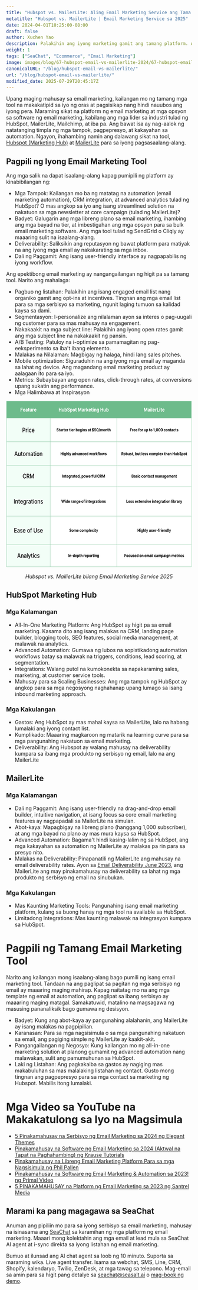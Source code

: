 ```yaml
---
title: "Hubspot vs. MailerLite: Aling Email Marketing Service ang Tama para sa Iyo sa 2025?"
metatitle: "Hubspot vs. MailerLite | Email Marketing Service sa 2025"
date: 2024-04-01T10:25:00-08:00
draft: false
author: Xuchen Yao
description: Palakihin ang iyong marketing gamit ang tamang platform. Ang aming paghahambing ng HubSpot vs. MailerLite ay nagbubunyag ng pinakamahusay na tool upang mapalakas ang pakikipag-ugnayan, mapabilis ang mga workflow, at makatipid ng pera.
weight: 1
tags: ["SeaChat", "Ecommerce", "Email Marketing"]
image: images/blog/67-hubspot-email-vs-mailerlite-2024/67-hubspot-email-vs-mailerlite-2024.jpg
canonicalURL: "/blog/hubspot-email-vs-mailerlite/"
url: "/blog/hubspot-email-vs-mailerlite/"
modified_date: 2025-07-29T20:45:17Z
---
```


Upang maging mahusay sa email marketing, kailangan mo ng tamang mga tool na makakatipid sa iyo ng oras at pagsisikap nang hindi nauubos ang iyong pera. Maraming sikat na platform ng email marketing at mga opsyon sa software ng email marketing, kabilang ang mga lider sa industri tulad ng HubSpot, MailerLite, Mailchimp, at iba pa. Ang bawat isa ay nag-aalok ng natatanging timpla ng mga tampok, pagpepresyo, at kakayahan sa automation. Ngayon, ihahambing namin ang dalawang sikat na tool, [Hubspot (Marketing Hub)](https://www.hubspot.com/products/marketing/professional) at [MailerLite](https://www.mailerlite.com/) para sa iyong pagsasaalang-alang.


## Pagpili ng Iyong Email Marketing Tool

Ang mga salik na dapat isaalang-alang kapag pumipili ng platform ay kinabibilangan ng:

- Mga Tampok: Kailangan mo ba ng matatag na automation (email marketing automation), CRM integration, at advanced analytics tulad ng HubSpot? O mas angkop sa iyo ang isang streamlined solution na nakatuon sa mga newsletter at core campaign (tulad ng MailerLite)?
- Badyet: Galugarin ang mga libreng plano sa email marketing, ihambing ang mga bayad na tier, at imbestigahan ang mga opsyon para sa bulk email marketing software. Ang mga tool tulad ng SendGrid o Cliqly ay maaaring sulit na isaalang-alang.
- Deliverability: Saliksikin ang reputasyon ng bawat platform para matiyak na ang iyong mga email ay nakakarating sa mga inbox.
- Dali ng Paggamit: Ang isang user-friendly interface ay nagpapabilis ng iyong workflow.

Ang epektibong email marketing ay nangangailangan ng higit pa sa tamang tool. Narito ang mahalaga:

- Pagbuo ng listahan: Palakihin ang isang engaged email list nang organiko gamit ang opt-ins at incentives. Tingnan ang mga email list para sa mga serbisyo sa marketing, ngunit laging tumuon sa kalidad kaysa sa dami.
- Segmentasyon: I-personalize ang nilalaman ayon sa interes o pag-uugali ng customer para sa mas mahusay na engagement.
- Nakakaakit na mga subject line: Palakihin ang iyong open rates gamit ang mga subject line na nakakaakit ng pansin.
- A/B Testing: Patuloy na i-optimize sa pamamagitan ng pag-eeksperimento sa iba't ibang elemento.
- Malakas na Nilalaman: Magbigay ng halaga, hindi lang sales pitches.
- Mobile optimization: Siguraduhin na ang iyong mga email ay maganda sa lahat ng device. Ang magandang email marketing product ay aalagaan ito para sa iyo.
- Metrics: Subaybayan ang open rates, click-through rates, at conversions upang sukatin ang performance.
- Mga Halimbawa at Inspirasyon


<center>
<img height="450px" src="/images/blog/67-hubspot-email-vs-mailerlite-2024/hubspot-and-mailerlite-email-marketing-service-comparison-2024.png" alt="Paghahambing ng Serbisyo ng Email Marketing ng Hubspot vs. MailerLite 2025"/>

*Hubspot vs. MailierLite bilang Email Marketing Service 2025*
</center>

## HubSpot Marketing Hub

### Mga Kalamangan

- All-In-One Marketing Platform: Ang HubSpot ay higit pa sa email marketing. Kasama dito ang isang malakas na CRM, landing page builder, blogging tools, SEO features, social media management, at malawak na analytics.
- Advanced Automation: Gumawa ng lubos na sopistikadong automation workflows batay sa malawak na triggers, conditions, lead scoring, at segmentation.
- Integrations: Walang putol na kumokonekta sa napakaraming sales, marketing, at customer service tools.
- Mahusay para sa Scaling Businesses: Ang mga tampok ng HubSpot ay angkop para sa mga negosyong naghahanap upang lumago sa isang inbound marketing approach.

### Mga Kakulangan

- Gastos: Ang HubSpot ay mas mahal kaysa sa MailerLite, lalo na habang lumalaki ang iyong contact list.
- Kumplikado: Maaaring magkaroon ng matarik na learning curve para sa mga pangunahing nakatuon sa email marketing.
- Deliverability: Ang Hubspot ay walang mahusay na deliverability kumpara sa ibang mga produkto ng serbisyo ng email, lalo na ang MailerLite

## MailerLite

### Mga Kalamangan

- Dali ng Paggamit: Ang isang user-friendly na drag-and-drop email builder, intuitive navigation, at isang focus sa core email marketing features ay nagpapadali sa MailerLite na simulan.
- Abot-kaya: Mapagbigay na libreng plano (hanggang 1,000 subscriber), at ang mga bayad na plano ay mas mura kaysa sa HubSpot.
- Advanced Automation: Bagama't hindi kasing-lalim ng sa HubSpot, ang mga kakayahan sa automation ng MailerLite ay malakas pa rin para sa presyo nito.
- Malakas na Deliverability: Pinapanatili ng MailerLite ang mahusay na email deliverability rates. Ayon sa [​​Email Deliverability June 2023](https://www.emailtooltester.com/en/blog/email-deliverability-june-2023/), ang MailerLite ang may pinakamahusay na deliverability sa lahat ng mga produkto ng serbisyo ng email na sinubukan.

### Mga Kakulangan

- Mas Kaunting Marketing Tools: Pangunahing isang email marketing platform, kulang sa buong hanay ng mga tool na available sa HubSpot.
- Limitadong Integrations: Mas kaunting malawak na integrasyon kumpara sa HubSpot.

# Pagpili ng Tamang Email Marketing Tool

Narito ang kailangan mong isaalang-alang bago pumili ng isang email marketing tool. Tandaan na ang paglipat sa pagitan ng mga serbisyo ng email ay maaaring maging mahirap. Kapag naitatag mo na ang mga template ng email at automation, ang paglipat sa ibang serbisyo ay maaaring maging matagal. Samakatuwid, matalino na magsagawa ng masusing pananaliksik bago gumawa ng desisyon.

- Badyet: Kung ang abot-kaya ay pangunahing alalahanin, ang MailerLite ay isang malakas na pagpipilian.
- Karanasan: Para sa mga nagsisimula o sa mga pangunahing nakatuon sa email, ang pagiging simple ng MailerLite ay kaakit-akit.
- Pangangailangan ng Negosyo: Kung kailangan mo ng all-in-one marketing solution at planong gumamit ng advanced automation nang malawakan, sulit ang pamumuhunan sa HubSpot.
- Laki ng Listahan: Ang pagkakaiba sa gastos ay nagiging mas makabuluhan sa mas malalaking listahan ng contact. Gusto mong tingnan ang pagpepresyo para sa mga contact sa marketing ng Hubspot. Mabilis itong lumalaki.


# Mga Video sa YouTube na Makakatulong sa Iyo na Magsimula

- [5 Pinakamahusay na Serbisyo ng Email Marketing sa 2024 ng Elegant Themes](https://www.youtube.com/watch?v=FWxgafQAiUI)
- [Pinakamahusay na Software ng Email Marketing sa 2024 (Aktwal na Tapat na Paghahambing) ng Krause Tutorials](https://www.youtube.com/watch?v=HM-FxC1jbJ4)
- [Pinakamahusay na Libreng Email Marketing Platform Para sa mga Nagsisimula ng Phil Pallen](https://www.youtube.com/watch?v=aDXsec1WIcM)
- [Pinakamahusay na Software ng Email Marketing & Automation sa 2023! ng Primal Video](https://www.youtube.com/watch?v=ue64tBgnagA)
- [5 PINAKAMAHUSAY na Platform ng Email Marketing sa 2023 ng Santrel Media](https://www.youtube.com/watch?v=GvyNW2njcGE)

## Marami ka pang magagawa sa SeaChat

Anuman ang pipiliin mo para sa iyong serbisyo sa email marketing, mahusay na isinasama ang [SeaChat](https://chat.seasalt.ai/?utm_source=blog) sa karamihan ng mga platform ng email marketing. Maaari mong kolektahin ang mga email at lead mula sa SeaChat AI agent at i-sync direkta sa iyong listahan ng email marketing.

Bumuo at ilunsad ang AI chat agent sa loob ng 10 minuto. Suporta sa maraming wika. Live agent transfer. Isama sa webchat, SMS, Line, CRM, Shopify, kalendaryo, Twilio, ZenDesk, at mga tawag sa telepono. Mag-email sa amin para sa higit pang detalye sa [seachat@seasalt.ai](mailto:seameet@seasalt.ai) o [mag-book ng demo](https://meetings.hubspot.com/seasalt-ai/seasalt-meeting).
